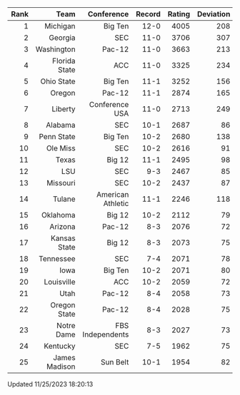 | Rank  | Team                 | Conference           | Record   | Rating | Deviation |
| ---:  | ---:                 | ---:                 | ---:     | ---:   | ---:      |
| 1     | Michigan             | Big Ten              | 12-0     | 4005   | 208       |
| 2     | Georgia              | SEC                  | 11-0     | 3706   | 307       |
| 3     | Washington           | Pac-12               | 11-0     | 3663   | 213       |
| 4     | Florida State        | ACC                  | 11-0     | 3325   | 234       |
| 5     | Ohio State           | Big Ten              | 11-1     | 3252   | 156       |
| 6     | Oregon               | Pac-12               | 11-1     | 2874   | 165       |
| 7     | Liberty              | Conference USA       | 11-0     | 2713   | 249       |
| 8     | Alabama              | SEC                  | 10-1     | 2687   | 86        |
| 9     | Penn State           | Big Ten              | 10-2     | 2680   | 138       |
| 10    | Ole Miss             | SEC                  | 10-2     | 2616   | 91        |
| 11    | Texas                | Big 12               | 11-1     | 2495   | 98        |
| 12    | LSU                  | SEC                  | 9-3      | 2467   | 85        |
| 13    | Missouri             | SEC                  | 10-2     | 2437   | 87        |
| 14    | Tulane               | American Athletic    | 11-1     | 2246   | 118       |
| 15    | Oklahoma             | Big 12               | 10-2     | 2112   | 79        |
| 16    | Arizona              | Pac-12               | 8-3      | 2076   | 72        |
| 17    | Kansas State         | Big 12               | 8-3      | 2073   | 75        |
| 18    | Tennessee            | SEC                  | 7-4      | 2071   | 78        |
| 19    | Iowa                 | Big Ten              | 10-2     | 2071   | 80        |
| 20    | Louisville           | ACC                  | 10-2     | 2059   | 72        |
| 21    | Utah                 | Pac-12               | 8-4      | 2058   | 73        |
| 22    | Oregon State         | Pac-12               | 8-4      | 2028   | 75        |
| 23    | Notre Dame           | FBS Independents     | 8-3      | 2027   | 73        |
| 24    | Kentucky             | SEC                  | 7-5      | 1962   | 75        |
| 25    | James Madison        | Sun Belt             | 10-1     | 1954   | 82        |

Updated 11/25/2023 18:20:13
